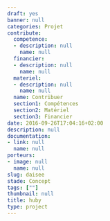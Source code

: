 ```yaml
---
draft: yes
banner: null
categories: Projet
contribute:
  competence:
  - description: null
    name: null
  financier:
  - description: null
    name: null
  materiel:
  - description: null
    name: null
  name: Contribuer
  section1: Compétences
  section2: Matériel
  section3: Financier
date: 2016-09-26T17:04:16+02:00
description: null
documentation:
- link: null
  name: null
porteurs:
- image: null
  name: null
slug: daisee
stade: Concept
tags: [""]
thumbnail: null
title: huby
type: project
---
```

